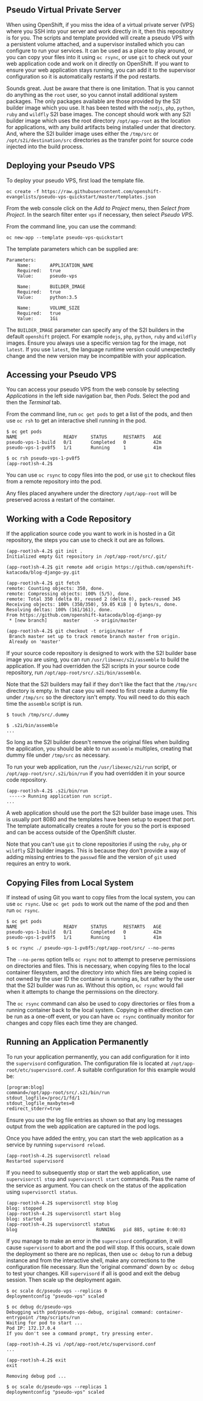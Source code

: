 Pseudo Virtual Private Server
-----------------------------

When using OpenShift, if you miss the idea of a virtual private server (VPS) where you SSH into your server and work directly in it, then this repository is for you. The scripts and template provided will create a pseudo VPS with a persistent volume attached, and a supervisor installed which you can configure to run your services. It can be used as a place to play around, or you can copy your files into it using ``oc rsync``, or use ``git`` to check out your web application code and work on it directly on OpenShift. If you want to ensure your web application stays running, you can add it to the supervisor configuration so it is automatically restarts if the pod restarts.

Sounds great. Just be aware that there is one limitation. That is you cannot do anything as the ``root`` user, so you cannot install additional system packages. The only packages available are those provided by the S2I builder image which you use. It has been tested with the ``nodjs``, ``php``, ``python``, ``ruby`` and ``wildfly`` S2I base images. The concept should work with any S2I builder image which uses the root directory ``/opt/app-root`` as the location for applications, with any build artifacts being installed under that directory. And, where the S2I builder image uses either the ``/tmp/src`` or ``/opt/s2i/destination/src`` directories as the transfer point for source code injected into the build process. 

Deploying your Pseudo VPS
-------------------------

To deploy your pseudo VPS, first load the template file.

```
oc create -f https://raw.githubusercontent.com/openshift-evangelists/pseudo-vps-quickstart/master/templates.json
```

From the web console click on the _Add to Project_ menu, then _Select from Project_. In the search filter enter ``vps`` if necessary, then select _Pseudo VPS_.

From the command line, you can use the command:

```
oc new-app --template pseudo-vps-quickstart
```

The template parameters which can be supplied are:

```
Parameters:
    Name:       APPLICATION_NAME
    Required:   true
    Value:      pseudo-vps

    Name:       BUILDER_IMAGE
    Required:   true
    Value:      python:3.5

    Name:       VOLUME_SIZE
    Required:   true
    Value:      1Gi
```

The ``BUILDER_IMAGE`` parameter can specify any of the S2I builders in the default ``openshift`` project. For example ``nodejs``, ``php``, ``python``, ``ruby`` and ``wildfly`` images. Ensure you always use a specific version tag for the image, not ``latest``. If you use ``latest``, the language runtime version could unexpectedly change and the new version may be incompatible with your application.

Accessing your Pseudo VPS
-------------------------

You can access your pseudo VPS from the web console by selecting _Applications_ in the left side navigation bar, then _Pods_. Select the pod and then the _Terminal_ tab.

From the command line, run ``oc get pods`` to get a list of the pods, and then use ``oc rsh`` to get an interactive shell running in the pod.

```
$ oc get pods
NAME                 READY     STATUS      RESTARTS   AGE
pseudo-vps-1-build   0/1       Completed   0          42m
pseudo-vps-1-pv8f5   1/1       Running     1          41m

$ oc rsh pseudo-vps-1-pv8f5
(app-root)sh-4.2$
```

You can use ``oc rsync`` to copy files into the pod, or use ``git`` to checkout files from a remote repository into the pod.

Any files placed anywhere under the directory ``/opt/app-root`` will be preserved across a restart of the container.

Working with a Code Repository
------------------------------

If the application source code you want to work in is hosted in a Git repository, the steps you can use to check it out are as follows.

```
(app-root)sh-4.2$ git init .
Initialized empty Git repository in /opt/app-root/src/.git/

(app-root)sh-4.2$ git remote add origin https://github.com/openshift-katacoda/blog-django-py.git

(app-root)sh-4.2$ git fetch
remote: Counting objects: 350, done.
remote: Compressing objects: 100% (5/5), done.
remote: Total 350 (delta 0), reused 2 (delta 0), pack-reused 345
Receiving objects: 100% (350/350), 59.05 KiB | 0 bytes/s, done.
Resolving deltas: 100% (161/161), done.
From https://github.com/openshift-katacoda/blog-django-py
 * [new branch]      master     -> origin/master

(app-root)sh-4.2$ git checkout -t origin/master -f
 Branch master set up to track remote branch master from origin.
 Already on 'master'
```

If your source code repository is designed to work with the S2I builder base image you are using, you can run ``/usr/libexec/s2i/assemble`` to build the application. If you had overridden the S2I scripts in your source code repository, run ``/opt/app-root/src/.s2i/bin/assemble``.

Note that the S2I builders may fail if they don't like the fact that the ``/tmp/src`` directory is empty. In that case you will need to first create a dummy file under ``/tmp/src`` so the directory isn't empty. You will need to do this each time the ``assemble`` script is run.

```
$ touch /tmp/src/.dummy

$ .s2i/bin/assemble
...
```

So long as the S2I builder doesn't remove the original files when building the application, you should be able to run ``assemble`` multiples, creating that dummy file under ``/tmp/src`` as necessary.

To run your web application, run the ``/usr/libexec/s2i/run`` script, or ``/opt/app-root/src/.s2i/bin/run`` if you had overridden it in your source code repository.

```
(app-root)sh-4.2$ .s2i/bin/run
 -----> Running application run script.
...
```

A web application should use the port the S2I builder base image uses. This is usually port 8080 and the templates have been setup to expect that port. The template automatically creates a route for you so the port is exposed and can be access outside of the OpenShift cluster.

Note that you can't use ``git`` to clone repositories if using the ``ruby``, ``php`` or ``wildfly`` S2I builder images. This is because they don't provide a way of adding missing entries to the ``passwd`` file and the version of ``git`` used requires an entry to work.

Copying Files from Local System
-------------------------------

If instead of using Git you want to copy files from the local system, you can use ``oc rsync``. Use ``oc get pods`` to work out the name of the pod and then run ``oc rsync``.

```
$ oc get pods
NAME                 READY     STATUS      RESTARTS   AGE
pseudo-vps-1-build   0/1       Completed   0          42m
pseudo-vps-1-pv8f5   1/1       Running     1          41m

$ oc rsync ./ pseudo-vps-1-pv8f5:/opt/app-root/src/ --no-perms
```

The ``--no-perms`` option tells ``oc rsync`` not to attempt to preserve permissions on directories and files. This is necessary, when copying files to the local container filesystem, and the directory into which files are being copied is not owned by the user ID the container is running as, but rather by the user that the S2I builder was run as. Without this option, ``oc rsync`` would fail when it attempts to change the permissions on the directory.

The ``oc rsync`` command can also be used to copy directories or files from a running container back to the local system. Copying in either direction can be run as a one-off event, or you can have ``oc rsync`` continually monitor for changes and copy files each time they are changed.

Running an Application Permanently
----------------------------------

To run your application permanently, you can add configuration for it into the ``supervisord`` configuration. The configuration file is located at ``/opt/app-root/etc/supervisord.conf``. A suitable configuration for this example would be:

```
[program:blog]
command=/opt/app-root/src/.s2i/bin/run
stdout_logfile=/proc/1/fd/1
stdout_logfile_maxbytes=0
redirect_stderr=true
```

Ensure you use the log file entries as shown so that any log messages output from the web application are captured in the pod logs.

Once you have added the entry, you can start the web application as a service by running ``supervisord reload``.

```
(app-root)sh-4.2$ supervisorctl reload
Restarted supervisord
```

If you need to subsequently stop or start the web application, use ``supervisorctl stop`` and ``supervisorctl start`` commands. Pass the name of the service as argument. You can check on the status of the application using ``supervisorctl status``.

```
(app-root)sh-4.2$ supervisorctl stop blog
blog: stopped
(app-root)sh-4.2$ supervisorctl start blog
blog: started
(app-root)sh-4.2$ supervisorctl status
blog                             RUNNING   pid 885, uptime 0:00:03
```

If you manage to make an error in the ``supervisord`` configuration, it will cause ``supervisord`` to abort and the pod will stop. If this occurs, scale down the deployment so there are no replicas, then use ``oc debug`` to run a debug instance and from the interactive shell, make any corrections to the configuration file necessary. Run the 'original command' down by ``oc debug`` to test your changes. Kill ``supervisord`` if all is good and exit the debug session. Then scale up the deployment again.

```
$ oc scale dc/pseudo-vps --replicas 0
deploymentconfig "pseudo-vps" scaled

$ oc debug dc/pseudo-vps
Debugging with pod/pseudo-vps-debug, original command: container-entrypoint /tmp/scripts/run
Waiting for pod to start ...
Pod IP: 172.17.0.4
If you don't see a command prompt, try pressing enter.

(app-root)sh-4.2$ vi /opt/app-root/etc/supervisord.conf
...

(app-root)sh-4.2$ exit
exit

Removing debug pod ...

$ oc scale dc/pseudo-vps --replicas 1
deploymentconfig "pseudo-vps" scaled
```
